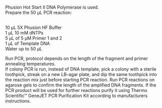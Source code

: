 Phusion Hot Start II DNA Polymerase is used.
<br />Prepare the 50 μL PCR reaction:

<br />10 μL 5X Phusion HF Buffer
<br />1 μL 10 mM dNTPs
<br />5 μL of 5 μM Primer 1 and 2
<br />1 μL of  Template DNA
<br />Water up to 50 μL

Run PCR, protocol depends on the length of the fragment and primer annealing temperatures.
<br />If colony PCR is run, instead of DNA template, pick a colony with a sterile toothpick, streak on a new LB-agar plate, and dip the same toothpick into the reaction mix just before starting PCR reaction.
Run PCR reactions on agarose gels to confirm the length of the amplified DNA fragments.
If the PCR product will be used for further reactions purify it using Thermo Scientific™
GeneJET PCR Purification Kit according to manufacturers instructions.

